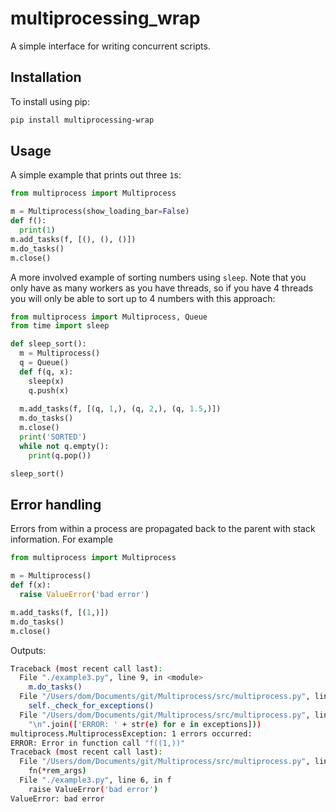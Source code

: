 # multiprocessing_wrap

A simple interface for writing concurrent scripts.

## Installation

To install using pip:

~~~bash
pip install multiprocessing-wrap
~~~

## Usage

A simple example that prints out three `1`s:

~~~python
from multiprocess import Multiprocess

m = Multiprocess(show_loading_bar=False)
def f():
  print(1)
m.add_tasks(f, [(), (), ()])
m.do_tasks()
m.close()
~~~

A more involved example of sorting numbers using `sleep`. Note that you only have as many workers as you have threads, so if you have 4 threads you will only be able to sort up to 4 numbers with this approach:
~~~python
from multiprocess import Multiprocess, Queue
from time import sleep

def sleep_sort():
  m = Multiprocess()
  q = Queue()
  def f(q, x):
    sleep(x)
    q.push(x)
  
  m.add_tasks(f, [(q, 1,), (q, 2,), (q, 1.5,)])
  m.do_tasks()
  m.close()
  print('SORTED')
  while not q.empty():
    print(q.pop())

sleep_sort()
~~~


## Error handling
Errors from within a process are propagated back to the parent with stack information. For example

~~~python
from multiprocess import Multiprocess

m = Multiprocess()
def f(x):
  raise ValueError('bad error')

m.add_tasks(f, [(1,)])
m.do_tasks()
m.close()
~~~

Outputs:

~~~bash
Traceback (most recent call last):
  File "./example3.py", line 9, in <module>
    m.do_tasks()
  File "/Users/dom/Documents/git/Multiprocess/src/multiprocess.py", line 53, in do_tasks
    self._check_for_exceptions()
  File "/Users/dom/Documents/git/Multiprocess/src/multiprocess.py", line 71, in _check_for_exceptions
    "\n".join(['ERROR: ' + str(e) for e in exceptions]))
multiprocess.MultiprocessException: 1 errors occurred:
ERROR: Error in function call "f((1,))"
Traceback (most recent call last):
  File "/Users/dom/Documents/git/Multiprocess/src/multiprocess.py", line 85, in my_worker
    fn(*rem_args)
  File "./example3.py", line 6, in f
    raise ValueError('bad error')
ValueError: bad error
~~~

